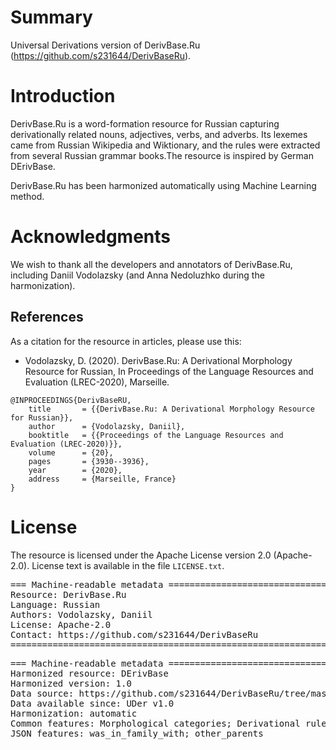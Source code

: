 # Summary

Universal Derivations version of DerivBase.Ru (https://github.com/s231644/DerivBaseRu).


# Introduction

DerivBase.Ru is a word-formation resource for Russian capturing derivationally related nouns, adjectives, verbs, and adverbs. Its  lexemes came from Russian Wikipedia and Wiktionary, and the rules were extracted from several Russian grammar books.The resource is inspired by German DErivBase.

DerivBase.Ru has been harmonized automatically using Machine Learning method.


# Acknowledgments

We wish to thank all the developers and annotators of DerivBase.Ru, including Daniil Vodolazsky (and Anna Nedoluzhko during the harmonization).


## References

As a citation for the resource in articles, please use this:

* Vodolazsky, D. (2020). DerivBase.Ru: A Derivational Morphology Resource for Russian, In Proceedings of the Language Resources and Evaluation (LREC-2020), Marseille.

```
@INPROCEEDINGS{DerivBaseRU,
    title       = {{DerivBase.Ru: A Derivational Morphology Resource for Russian}},
    author      = {Vodolazsky, Daniil},
    booktitle   = {{Proceedings of the Language Resources and Evaluation (LREC-2020)}},
    volume      = {20},
    pages       = {3930--3936},
    year        = {2020},
    address     = {Marseille, France}
}
```


# License

The resource is licensed under the Apache License version 2.0 (Apache-2.0).
License text is available in the file `LICENSE.txt`.


<pre>
=== Machine-readable metadata =================================================
Resource: DerivBase.Ru
Language: Russian
Authors: Vodolazsky, Daniil
License: Apache-2.0
Contact: https://github.com/s231644/DerivBaseRu
===============================================================================
</pre>

<pre>
=== Machine-readable metadata =================================================
Harmonized resource: DErivBase
Harmonized version: 1.0
Data source: https://github.com/s231644/DerivBaseRu/tree/master/data/wiktionary
Data available since: UDer v1.0
Harmonization: automatic
Common features: Morphological categories; Derivational rules
JSON features: was_in_family_with; other_parents
